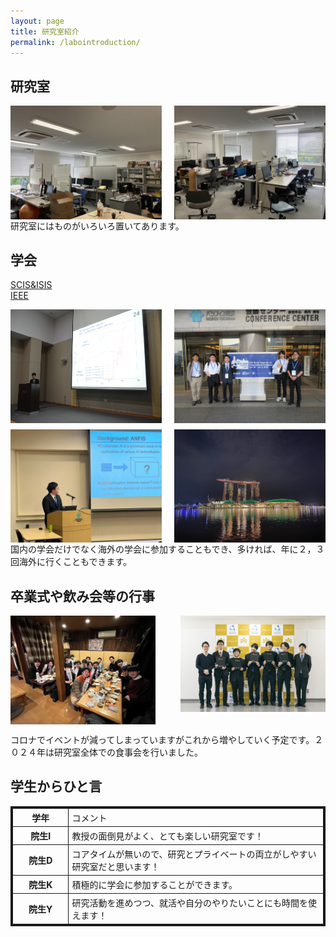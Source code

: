 ```yaml
---
layout: page
title: 研究室紹介
permalink: /labointroduction/
---
```

## 研究室
<div style="display: flex; justify-content: space-between; flex-wrap: wrap;">
    <img src="/public/img/lab1.jpg" alt="" style="width: 48%; height: auto;">
    <img src="/public/img/lab2.jpg" alt="" style="width: 48%; height: auto;">
</div>
研究室にはものがいろいろ置いてあります。

## 学会

[SCIS&ISIS](https://www.google.com/url?sa=t&source=web&rct=j&opi=89978449&url=http://soft-cr.org/scis/2024/&ved=2ahUKEwisr7DA84SIAxWWj68BHT6SDRIQFnoECAgQAQ&usg=AOvVaw1I3nQyUM5TXF1intbgu0cG)  
[IEEE](https://www.ipsj.or.jp/annai/kanrenlink/IEEE.html)

<div style="display: flex; flex-wrap: wrap; justify-content: space-between;">
    <img src="/public/img/20171012-120525-0.jpg" alt="" style="width: 48%; height: auto;">
    <img src="/public/img/IEEE1.jpg" alt="" style="width: 48%; height: auto;">
</div>
<div style="display: flex; flex-wrap: wrap; justify-content: space-between; margin-top: 10px;">
    <img src="/public/img/IEEE2.jpg" alt="" style="width: 48%; height: auto;">
    <img src="/public/img/S__3.jpg" alt="" style="width: 48%; height: auto;">
</div>
国内の学会だけでなく海外の学会に参加することもでき、多ければ、年に２，３回海外に行くこともできます。

## 卒業式や飲み会等の行事
<div style="display: flex; flex-wrap: wrap; justify-content: space-between;">
    <img src="/public/img/gradCeremony.jpg" alt="" style="width: 46%; height: auto; max-height: 100%;">
    <img src="/public/img/graduate.jpg" alt="" style="width: 46%; height: 40%;">
</div>

コロナでイベントが減ってしまっていますがこれから増やしていく予定です。２０２４年は研究室全体での食事会を行いました。

## 学生からひと言


<table style="border-collapse: collapse; border: solid 3px; width: 100%;">
    <tr>
        <th style="padding: 4px 5px; border: solid 1px; width: 18%;">学年</th>
        <td style="padding: 4px 5px; border: solid 1px; width: 82%;">コメント</td>
    </tr>
    <tr>
        <th style="padding: 4px 5px; border: solid 1px; width: 18%;">院生I</th>
        <td style="padding: 4px 5px; border: solid 1px; width: 82%;">教授の面倒見がよく、とても楽しい研究室です！</td>
    </tr>
    <tr>
        <th style="padding: 4px 5px; border: solid 1px; width: 18%;">院生D</th>
        <td style="padding: 4px 5px; border: solid 1px; width: 82%;">コアタイムが無いので、研究とプライベートの両立がしやすい研究室だと思います！</td>
    </tr>
    <tr>
        <th style="padding: 4px 5px; border: solid 1px; width: 18%;">院生K</th>
        <td style="padding: 4px 5px; border: solid 1px; width: 82%;">積極的に学会に参加することができます。</td>
    </tr>
    <tr>
        <th style="padding: 4px 5px; border: solid 1px; width: 18%;">院生Y</th>
        <td style="padding: 4px 5px; border: solid 1px; width: 82%;">研究活動を進めつつ、就活や自分のやりたいことにも時間を使えます！</td>
    </tr>
</table>

<style>
@media (max-width: 768px) {
    div img {
        width: 100% !important;
    }
}

</style>